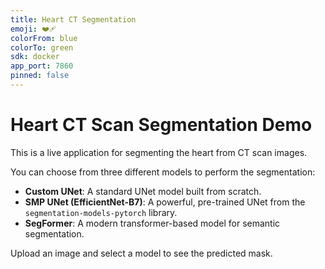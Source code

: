 ```yaml
---
title: Heart CT Segmentation
emoji: ❤️‍🩹
colorFrom: blue
colorTo: green
sdk: docker
app_port: 7860
pinned: false
---
```


# Heart CT Scan Segmentation Demo

This is a live application for segmenting the heart from CT scan images.

You can choose from three different models to perform the segmentation:
*   **Custom UNet**: A standard UNet model built from scratch.
*   **SMP UNet (EfficientNet-B7)**: A powerful, pre-trained UNet from the `segmentation-models-pytorch` library.
*   **SegFormer**: A modern transformer-based model for semantic segmentation.

Upload an image and select a model to see the predicted mask.
